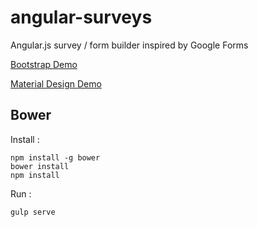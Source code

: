 
# angular-surveys
Angular.js survey / form builder inspired by Google Forms

[Bootstrap Demo](http://mwasiluk.github.io/angular-surveys)

[Material Design Demo](http://mwasiluk.github.io/angular-surveys/material)

## Bower

Install :

    npm install -g bower
    bower install
    npm install

Run :

    gulp serve

<!-- ## Wiki -->
<!-- [Directives](https://github.com/mwasiluk/angular-surveys/wiki/Directives) -->
